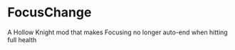 ﻿# FocusChange

A Hollow Knight mod that makes Focusing no longer auto-end when hitting full health
